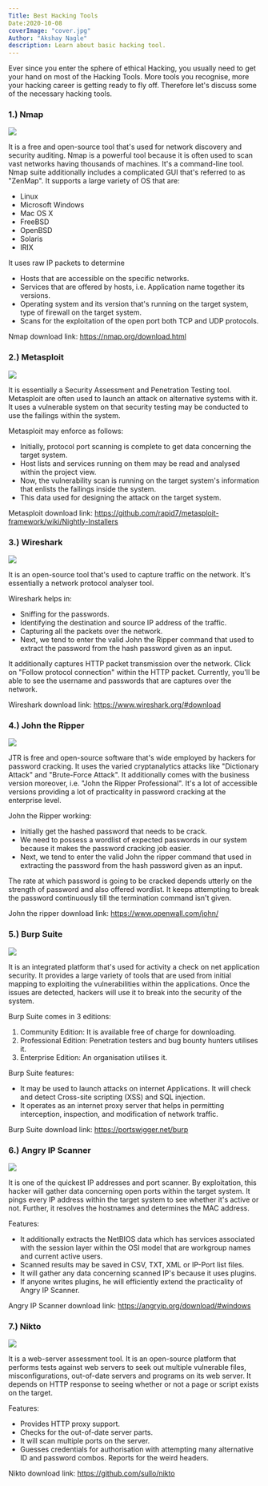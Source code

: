 ```yaml
---
Title: Best Hacking Tools
Date:2020-10-08
coverImage: "cover.jpg"
Author: "Akshay Nagle"
description: Learn about basic hacking tool.
---
```


Ever since you enter the sphere of ethical Hacking, you usually need to get your hand on most of the Hacking Tools. More tools you recognise, more your hacking career is getting ready to fly off. Therefore let's discuss some of the necessary hacking tools.

### 1.) Nmap
![](nmap.jpg)

It is a free and open-source tool that's used for network discovery and security auditing.
Nmap is a powerful tool because it is often used to scan vast networks having thousands of machines. It's a command-line tool. Nmap suite additionally includes a complicated GUI that's referred to as "ZenMap".
It supports a large variety of OS that are:
* Linux
* Microsoft Windows
* Mac OS X
* FreeBSD
* OpenBSD
* Solaris
* IRIX

It uses raw IP packets to determine 
* Hosts that are accessible on the specific networks. 
* Services that are offered by hosts, i.e. Application name together its versions.
* Operating system and its version that's running on the target system, type of firewall on the target system.
* Scans for the exploitation of the open port both TCP and UDP protocols.

Nmap download link:
https://nmap.org/download.html

### 2.) Metasploit
![](metasploit_logo.png)

It is essentially a Security Assessment and Penetration Testing tool. Metasploit are often used to launch an attack on alternative systems with it.
It uses a vulnerable system on that security testing may be conducted to use the failings within the system.

Metasploit may enforce as follows:
* Initially, protocol port scanning is complete to get data concerning the target system.
* Host lists and services running on them may be read and analysed within the project view. 
* Now, the vulnerability scan is running on the target system's information that enlists the failings inside the system.
* This data used for designing the attack on the target system.

Metasploit download link:
https://github.com/rapid7/metasploit-framework/wiki/Nightly-Installers

### 3.) Wireshark
![](Wireshark_Logo.png)

It is an open-source tool that's used to capture traffic on the network. It's essentially a network protocol analyser tool.

Wireshark helps in:
* Sniffing for the passwords.
* Identifying the destination and source IP address of the traffic. 
* Capturing all the packets over the network.
* Next, we tend to enter the valid John the Ripper command that used to extract the password from the hash password given as an input.

It additionally captures HTTP packet transmission over the network. Click on "Follow protocol connection" within the HTTP packet. Currently, you'll be able to see the username and passwords that are captures over the network.

Wireshark download link:
https://www.wireshark.org/#download

### 4.) John the Ripper
![](John-The-Ripper.png)

JTR is free and open-source software that's wide employed by hackers for password cracking. It uses the varied cryptanalytics attacks like "Dictionary Attack" and "Brute-Force Attack".
It additionally comes with the business version moreover, i.e. "John the Ripper Professional". It's a lot of accessible versions providing a lot of practicality in password cracking at the enterprise level.

John the Ripper working:
* Initially get the hashed password that needs to be crack.
* We need to possess a wordlist of expected passwords in our system because it makes the password cracking job easier.
* Next, we tend to enter the valid John the ripper command that used in extracting the password from the hash password given as an input.

The rate at which password is going to be cracked depends utterly on the strength of password and also offered wordlist. It keeps attempting to break the password continuously till the termination command isn't given.

John the ripper download link:
https://www.openwall.com/john/

### 5.) Burp Suite
![](burpsuite.png)

It is an integrated platform that's used for activity a check on net application security.
It provides a large variety of tools that are used from initial mapping to exploiting the vulnerabilities within the applications. Once the issues are detected, hackers will use it to break into the security of the system. 

Burp Suite comes in 3 editions:
1. Community Edition: It is available free of charge for downloading.
2. Professional Edition: Penetration testers and bug bounty hunters utilises it.
3. Enterprise Edition: An organisation utilises it.

Burp Suite features:
* It may be used to launch attacks on internet Applications. It will check and detect Cross-site scripting (XSS) and SQL injection.
* It operates as an internet proxy server that helps in permitting interception, inspection, and modification of network traffic.

Burp Suite download link:
https://portswigger.net/burp

### 6.) Angry IP Scanner
![](angryipscanner.jpg)

It is one of the quickest IP addresses and port scanner. By exploitation, this hacker will gather data concerning open ports within the target system.
It pings every IP address within the target system to see whether it's active or not. Further, it resolves the hostnames and determines the MAC address.

Features:
* It additionally extracts the NetBIOS data which has services associated with the session layer within the OSI model that are workgroup names and current active users.
* Scanned results may be saved in CSV, TXT, XML or IP-Port list files.
* It will gather any data concerning scanned IP's because it uses plugins.
* If anyone writes plugins, he will efficiently extend the practicality of Angry IP Scanner.

Angry IP Scanner download link:
https://angryip.org/download/#windows

### 7.) Nikto
![](NIKTO-Scanner.png)

It is a web-server assessment tool. It is an open-source platform that performs tests against web servers to seek out multiple vulnerable files, misconfigurations, out-of-date servers and programs on its web server.
It depends on HTTP response to seeing whether or not a page or script exists on the target.

Features:
* Provides HTTP proxy support.
* Checks for the out-of-date server parts.
* It will scan multiple ports on the server.
* Guesses credentials for authorisation with attempting many alternative ID and password combos.
Reports for the weird headers.

Nikto download link:
https://github.com/sullo/nikto
